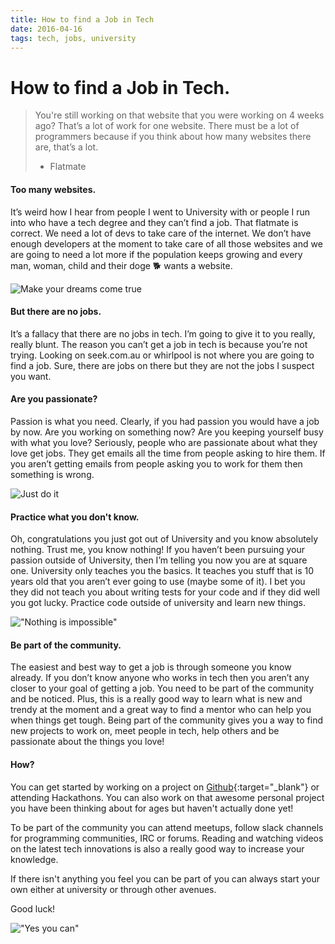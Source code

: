```yaml
---
title: How to find a Job in Tech
date: 2016-04-16
tags: tech, jobs, university
---
```


# How to find a Job in Tech.

> You're still working on that website that you were working on 4 weeks ago?
> That’s a lot of work for one website. There must be a lot of
> programmers because if you think about how many websites there are, that’s a lot.
> - Flatmate

#### Too many websites.

It’s weird how I hear from people I went to University with or
people I run into who have a tech degree and they can’t find a job. That flatmate
is correct. We need a lot of devs to take care of the internet. We
don’t have enough developers at the moment to take care of all those websites
and we are going to need a lot more if the population keeps growing and every
man, woman, child and their doge 🐕 wants a website.

![Make your dreams come true](http://i.giphy.com/qvdqF0PGFPfyg.gif)

#### But there are no jobs.

It’s a fallacy that there are no jobs in tech. I’m going
to give it to you really, really blunt. The reason you can’t get a job in tech is
because you’re not trying. Looking on seek.com.au or whirlpool is not where you
are going to find a job. Sure, there are jobs on there but they are not the jobs
I suspect you want.

#### Are you passionate?

Passion is what you need. Clearly, if you had passion you
would have a job by now. Are you working on something now? Are you keeping
yourself busy with what you love? Seriously, people who are passionate about
what they love get jobs. They get emails all the time from people asking to hire
them. If you aren’t getting emails from people asking you to work for them then
something is wrong.

![Just do it](http://i.giphy.com/10FUfTApAeoZK8.gif)

#### Practice what you don't know.

Oh, congratulations you just got out of University
and you know absolutely nothing. Trust me, you know nothing! If you haven’t been
pursuing your passion outside of University, then I’m telling you now you are at
square one. University only teaches you the basics. It teaches you stuff that is
10 years old that you aren’t ever going to use (maybe some of it). I bet you
they did not teach you about writing tests for your code and if they did well you
got lucky. Practice code outside of university and learn new things.

!["Nothing is impossible"](http://i.giphy.com/ypO01RIuQ3tHW.gif)

#### Be part of the community.

The easiest and best way to get a job is through
someone you know already. If you don’t know anyone who works in tech then you
aren’t any closer to your goal of getting a job. You need to be part of the
community and be noticed. Plus, this is a really good way to learn what is new
and trendy at the moment and a great way to find a mentor who can help you when
things get tough. Being part of the community gives you a way to find new
projects to work on, meet people in tech, help others and be passionate about
the things you love!

#### How?

You can get started by working on a project on [Github](https://github.com/){:target="_blank"} or
attending Hackathons. You can also work on that awesome personal project you
have been thinking about for ages but haven't actually done yet!

To be part of the community you can attend meetups, follow slack channels for
programming communities, IRC or forums. Reading and watching videos on the
latest tech innovations is also a really good way to increase your knowledge.

If there isn't anything you feel you can be part of you can always start your
own either at university or through other avenues.

Good luck!

!["Yes you can"](http://i.giphy.com/wCiFka9RsSW9W.gif)
